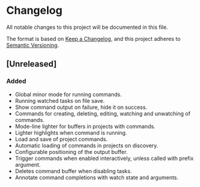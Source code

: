 # Changelog

All notable changes to this project will be documented in this file.

The format is based on [Keep a Changelog](https://keepachangelog.com/en/1.0.0/),
and this project adheres to [Semantic Versioning](https://semver.org/spec/v2.0.0.html).

## [Unreleased]
### Added
- Global minor mode for running commands.
- Running watched tasks on file save.
- Show command output on failure, hide it on success.
- Commands for creating, deleting, editing, watching and unwatching of
  commands.
- Mode-line lighter for buffers in projects with commands.
- Lighter highlights when command is running.
- Load and save of project commands.
- Automatic loading of commands in projects on discovery.
- Configurable positioning of the output buffer.
- Trigger commands when enabled interactively, unless called with
  prefix argument.
- Deletes command buffer when disabling tasks.
- Annotate command completions with watch state and arguments.
